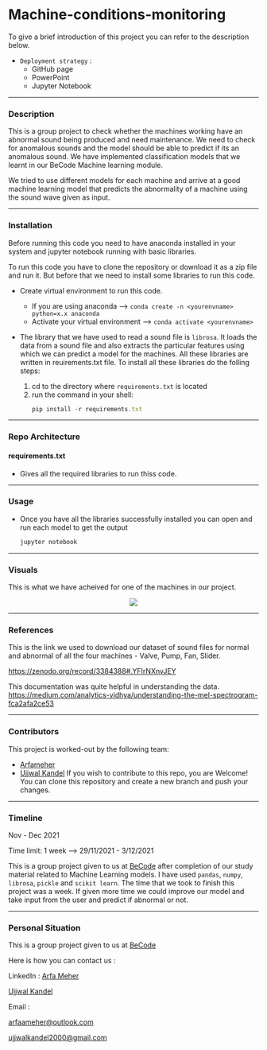 # Machine-conditions-monitoring
To give a brief introduction of this project you can refer to the description below.
- `Deployment strategy` :
  - GitHub page
  - PowerPoint
  - Jupyter Notebook

***
### Description
This is a group project to check whether the machines working have an abnormal sound being produced and need maintenance. We need to check for anomalous sounds and the model should be able to predict if its an anomalous sound.
We have implemented classification models that we learnt in our BeCode Machine learning module.

We tried to use different models for each machine and arrive at a good machine learning model that predicts the abnormality of a machine using the sound wave given as input.

***
### Installation
Before running this code you need to have anaconda installed in your system and jupyter notebook running with basic libraries.

To run this code you have to clone the repository or download it as a zip file and run it. But before that we need to install some libraries to run this code.

- Create virtual environment to run this code. 
    - If you are using anaconda --> `conda create -n <yourenvname> python=x.x anaconda`
    - Activate your virtual environment -->
    `conda activate <yourenvname>`

- The library that we have used to read a sound file is `librosa`. It loads the data from a sound file and also extracts the particular features using which we can predict a model for the machines. All these libraries are written in reuirements.txt file.
To install all these libraries do the folling steps:

    1. cd to the directory where `requirements.txt` is located
    2. run the command in your shell: 
        ```javascript
        pip install -r requirements.txt
        ``` 
***
### Repo Architecture


#### requirements.txt 

- Gives all the required libraries to run thiss code.

***
### Usage
- Once you have all the libraries successfully installed you can open and run each model to get the output
    ```javascript
    jupyter notebook
    ```

***
### Visuals
This is what we have acheived for one of the machines in our project. 
<p align="center">
  <img src="https://github.com/ujjwalk00/Machine-conditions-monitoring/blob/main/img/fan_model/evaluation_df.PNG" />
</p>

***
### References
This is the link we used to download our dataset of sound files for normal and abnormal of all the four machines - Valve, Pump, Fan, Slider.

https://zenodo.org/record/3384388#.YFIrNXnvJEY

This documentation was quite helpful in understanding the data. https://medium.com/analytics-vidhya/understanding-the-mel-spectrogram-fca2afa2ce53


***
### Contributors
This project is worked-out by the following team:

- [Arfameher](https://github.com/Arfameher)                                                                                    
- [Ujjwal Kandel](https://github.com/UjjwalK00) 
If you wish to contribute to this repo, you are Welcome!
You can clone this repository and create a new branch and push your changes.

***
### Timeline
Nov - Dec 2021

Time limit: 1 week --> 29/11/2021 - 3/12/2021 

This is a group project given to us at [BeCode](https://becode.org/) after completion of our study material related to Machine Learning models. I have used `pandas`, `numpy`, `librosa`, `pickle` and `scikit learn`.
The time that we took to finish this project was a week. If given more time we could improve our model and take input from the user and predict if abnormal or not.

***
### Personal Situation
This is a group project given to us at [BeCode](https://becode.org/)

Here is how you can contact us :

LinkedIn : [Arfa Meher](https://www.linkedin.com/in/arfa-meher/)

[Ujjwal Kandel](https://www.linkedin.com/in/ujjwal-kandel-10743a1bb/)

Email : 

arfaameher@outlook.com

ujjwalkandel2000@gmail.com
